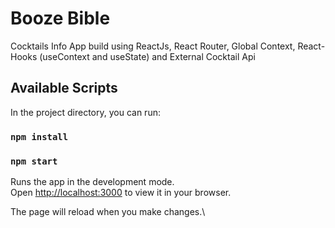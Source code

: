 # Booze Bible

Cocktails Info App build using ReactJs, React Router, Global Context, React-Hooks (useContext and useState) and External Cocktail Api

## Available Scripts

In the project directory, you can run:

### `npm install`

### `npm start`

Runs the app in the development mode.\
Open [http://localhost:3000](http://localhost:3000) to view it in your browser.

The page will reload when you make changes.\
